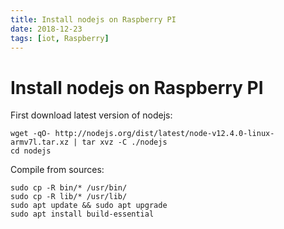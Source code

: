 ```yaml
---
title: Install nodejs on Raspberry PI
date: 2018-12-23
tags: [iot, Raspberry]
---
```


# Install nodejs on Raspberry PI


First download latest version of nodejs:

```shell
wget -qO- http://nodejs.org/dist/latest/node-v12.4.0-linux-armv7l.tar.xz | tar xvz -C ./nodejs
cd nodejs
```

Compile from sources:

```shell
sudo cp -R bin/* /usr/bin/
sudo cp -R lib/* /usr/lib/
sudo apt update && sudo apt upgrade
sudo apt install build-essential
```
